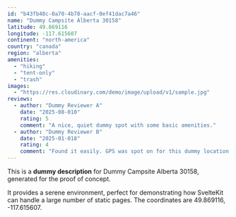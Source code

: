 ```yaml
---
id: "b43fb48c-0a70-4b78-aacf-0ef41dac7a46"
name: "Dummy Campsite Alberta 30158"
latitude: 49.869116
longitude: -117.615607
continent: "north-america"
country: "canada"
region: "alberta"
amenities:
  - "hiking"
  - "tent-only"
  - "trash"
images:
  - "https://res.cloudinary.com/demo/image/upload/v1/sample.jpg"
reviews:
  - author: "Dummy Reviewer A"
    date: "2025-08-010"
    rating: 5
    comment: "A nice, quiet dummy spot with some basic amenities."
  - author: "Dummy Reviewer B"
    date: "2025-01-018"
    rating: 4
    comment: "Found it easily. GPS was spot on for this dummy location."
---
```


This is a **dummy description** for Dummy Campsite Alberta 30158, generated for the proof of concept.

It provides a serene environment, perfect for demonstrating how SvelteKit can handle a large number of static pages. The coordinates are 49.869116, -117.615607.
